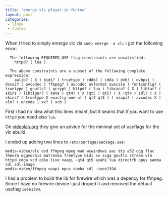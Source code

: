 ```yaml
---
title: "emerge vlc player in funtoo"
layout: post
categories:
 - linux
 - funtoo
---
```


When I tried to simply emerge vlc via `sudo emerge -a vlc` i got the following error:

```
  The following REQUIRED_USE flag constraints are unsatisfied:
    httpd? ( lua )

  The above constraints are a subset of the following complete expression:
    aalib? ( X ) bidi? ( truetype ) cddb? ( cdda ) dvb? ( dvbpsi ) dxva2? ( avcodec ) ffmpeg? ( avcodec avformat swscale ) fontconfig? ( truetype ) gnutls? ( gcrypt ) httpd? ( lua ) libcaca? ( X ) libtar? ( skins ) libtiger? ( kate ) qt4? ( X !qt5 ) qt5? ( X !qt4 ) sdl? ( X ) skins? ( truetype X exactly-one-of ( qt4 qt5 ) ) vaapi? ( avcodec X ) vlm? ( encode ) xv? ( xcb )
```

First i had no idea what this lines meant, but it seams that if you want to use `httpd` you need also `lua`.

On [videolan.org][vlc] they give an advice for the minimal set of useflags for the vlc ebuild.

I ended up adding two lines to `/etc/portage/package.use`:

```
media-video/vlc dvd ffmpeg mpeg mad wxwindows aac dts a52 ogg flac theora oggvorbis matroska freetype bidi xv svga gnutls stream vlm httpd cdda vcd cdio live vaapi -qt4 qt5 avahi lua directfb opus samba sdl sdl-image
media-video/ffmpeg vaapi opus samba sdl -ieee1394
```
I had a problem to build the lib for firewire which was a depency for ffmpeg. Since I have no firewire device I just droped it and removed the default useflag `ieee1394`.

[vlc]: https://www.videolan.org/vlc/download-gentoo.html
